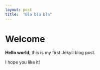 ```yaml
---
layout: post
title:  "Bla bla bla"
---
```


# Welcome

**Hello world**, this is my first Jekyll blog post.

I hope you like it!